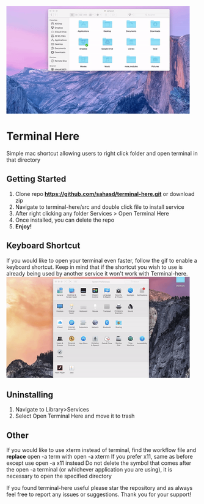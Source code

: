 ![alt tag](/assets/demo.gif)

# Terminal Here
Simple mac shortcut allowing users to right click folder and open terminal in that directory

## Getting Started
1. Clone repo **https://github.com/sahasd/terminal-here.git** or download zip
2. Navigate to terminal-here/src and double click file to install service
3. After right clicking any folder Services > Open Terminal Here 
4. Once installed, you can delete the repo
5. **Enjoy!**

## Keyboard Shortcut
If you would like to open your terminal even faster, follow the gif to enable a keyboard shortcut. Keep in mind that if the shortcut you wish to use is already being used by another service it won't work with Terminal-here. 
![alt tag](/assets/keyshortcutdemo.gif)

## Uninstalling
1. Navigate to Library>Services 
2. Select Open Terminal Here and move it to trash

## Other
If you would like to use xterm instead of terminal, find the workflow file and **replace** open -a term with open -a xterm
If you prefer x11, same as before except use open -a x11 instead
Do not delete the symbol that comes after the open -a terminal (or whichever application you are using), it is necessary to open the specified directory


If you found terminal-here useful please star the repository and as always feel free to report any issues or suggestions. Thank you for your support!
